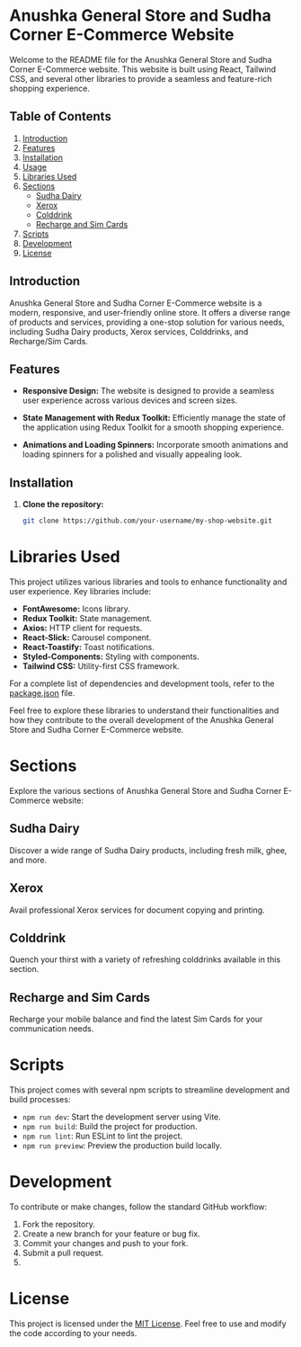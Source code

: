 # Anushka General Store and Sudha Corner E-Commerce Website

Welcome to the README file for the Anushka General Store and Sudha Corner E-Commerce website. This website is built using React, Tailwind CSS, and several other libraries to provide a seamless and feature-rich shopping experience.

## Table of Contents

1. [Introduction](#introduction)
2. [Features](#features)
3. [Installation](#installation)
4. [Usage](#usage)
5. [Libraries Used](#libraries-used)
6. [Sections](#sections)
   - [Sudha Dairy](#sudha-dairy)
   - [Xerox](#xerox)
   - [Colddrink](#colddrink)
   - [Recharge and Sim Cards](#recharge-and-sim-cards)
7. [Scripts](#scripts)
8. [Development](#development)
9. [License](#license)

## Introduction

Anushka General Store and Sudha Corner E-Commerce website is a modern, responsive, and user-friendly online store. It offers a diverse range of products and services, providing a one-stop solution for various needs, including Sudha Dairy products, Xerox services, Colddrinks, and Recharge/Sim Cards.

## Features

- **Responsive Design:** The website is designed to provide a seamless user experience across various devices and screen sizes.

- **State Management with Redux Toolkit:** Efficiently manage the state of the application using Redux Toolkit for a smooth shopping experience.

- **Animations and Loading Spinners:** Incorporate smooth animations and loading spinners for a polished and visually appealing look.

## Installation

1. **Clone the repository:**

   ```bash
   git clone https://github.com/your-username/my-shop-website.git
# Libraries Used

This project utilizes various libraries and tools to enhance functionality and user experience. Key libraries include:

- **FontAwesome:** Icons library.
- **Redux Toolkit:** State management.
- **Axios:** HTTP client for requests.
- **React-Slick:** Carousel component.
- **React-Toastify:** Toast notifications.
- **Styled-Components:** Styling with components.
- **Tailwind CSS:** Utility-first CSS framework.

For a complete list of dependencies and development tools, refer to the [package.json](https://github.com/your-username/my-shop-website/blob/main/package.json) file.

Feel free to explore these libraries to understand their functionalities and how they contribute to the overall development of the Anushka General Store and Sudha Corner E-Commerce website.
# Sections

Explore the various sections of Anushka General Store and Sudha Corner E-Commerce website:

## Sudha Dairy

Discover a wide range of Sudha Dairy products, including fresh milk, ghee, and more.

## Xerox

Avail professional Xerox services for document copying and printing.

## Colddrink

Quench your thirst with a variety of refreshing colddrinks available in this section.

## Recharge and Sim Cards

Recharge your mobile balance and find the latest Sim Cards for your communication needs.

# Scripts

This project comes with several npm scripts to streamline development and build processes:

- `npm run dev`: Start the development server using Vite.
- `npm run build`: Build the project for production.
- `npm run lint`: Run ESLint to lint the project.
- `npm run preview`: Preview the production build locally.

# Development

To contribute or make changes, follow the standard GitHub workflow:

1. Fork the repository.
2. Create a new branch for your feature or bug fix.
3. Commit your changes and push to your fork.
4. Submit a pull request.
5. 
# License

This project is licensed under the [MIT License](LICENSE). Feel free to use and modify the code according to your needs.

